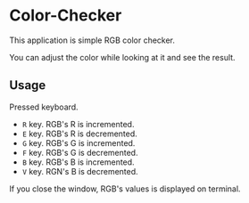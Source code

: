 # Color-Checker

This application is simple RGB color checker.

You can adjust the color while looking at it and see the result.

## Usage

Pressed keyboard.

- `R` key. RGB's R is incremented.
- `E` key. RGB's R is decremented.
- `G` key. RGB's G is incremented.
- `F` key. RGB's G is decremented.
- `B` key. RGB's B is incremented.
- `V` key. RGN's B is decremented.

If you close the window, RGB's values is displayed on terminal.
